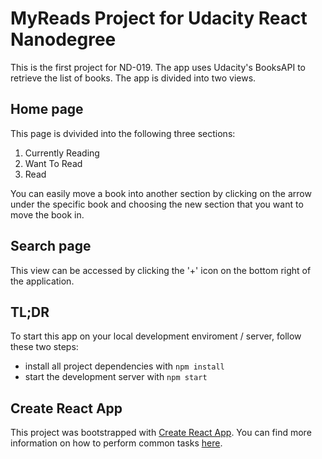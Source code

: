 # MyReads Project for Udacity React Nanodegree

This is the first project for ND-019. The app uses Udacity's BooksAPI to retrieve the list of books. The app is divided into two views.

## Home page
This page is dvivided into the following three sections:
1. Currently Reading
2. Want To Read
3. Read

You can easily move a book into another section by clicking on the arrow under the specific book and choosing the new section that you want to move the book in.

## Search page
This view can be accessed by clicking the '+' icon on the bottom right of the application.

## TL;DR

To start this app on your local development enviroment / server, follow these two steps:

* install all project dependencies with `npm install`
* start the development server with `npm start`

## Create React App

This project was bootstrapped with [Create React App](https://github.com/facebookincubator/create-react-app). You can find more information on how to perform common tasks [here](https://github.com/facebookincubator/create-react-app/blob/master/packages/react-scripts/template/README.md).
